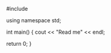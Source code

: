 #include <iostream>


using namespace std;

int main()
{
  cout << "Read me" << endl;


return 0;
}
